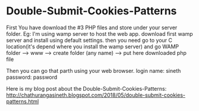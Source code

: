 # Double-Submit-Cookies-Patterns
First You have download the #3 PHP files and store under your server folder. 
Eg: I'm using wamp server to host the web app. download first wamp server and install using default settings. 
then you need go to your C location(it's depend where you install the wamp server)
and go WAMP folder --> www --> create folder (any name) --> put here downloaded php file

Then you can go that parth using your web browser. login name: sineth password: password

Here is my blog post about the Double-Submit-Cookies-Patterns: http://chathurangasineth.blogspot.com/2018/05/double-submit-cookies-patterns.html
